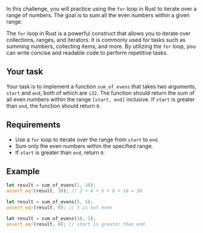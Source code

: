 In this challenge, you will practice using the `for` loop in Rust to iterate over a range of numbers. The goal is to sum all the even numbers within a given range.

The `for` loop in Rust is a powerful construct that allows you to iterate over collections, ranges, and iterators. It is commonly used for tasks such as summing numbers, collecting items, and more. By utilizing the `for` loop, you can write concise and readable code to perform repetitive tasks.

## Your task

Your task is to implement a function `sum_of_evens` that takes two arguments, `start` and `end`, both of which are `i32`. The function should return the sum of all even numbers within the range `[start, end]` inclusive. If `start` is greater than `end`, the function should return `0`.

## Requirements

- Use a `for` loop to iterate over the range from `start` to `end`.
- Sum only the even numbers within the specified range.
- If `start` is greater than `end`, return `0`.

## Example

```rust
let result = sum_of_evens(1, 10);
assert_eq!(result, 30); // 2 + 4 + 6 + 8 + 10 = 30

let result = sum_of_evens(5, 5);
assert_eq!(result, 0); // 5 is not even

let result = sum_of_evens(10, 1);
assert_eq!(result, 0); // start is greater than end
```
